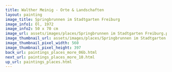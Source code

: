 ```yaml
---
title: Walther Meinig - Orte & Landschaften
layout: painting
image_title: Springbrunnen im Stadtgarten Freiburg
image_info1: Öl, 1972
image_info2: 50 x 70 cm
image_url: assets/images/places/Springbrunnen im Stadtgarten Freiburg.png
image_thumbnail_url: assets/images/places/Springbrunnen im Stadtgarten Freiburg-klein.png
image_thumbnail_pixel_width: 560
image_thumbnail_pixel_height: 397
back_url: paintings_places_more_06b.html
next_url: paintings_places_more_10.html
up_url: paintings_places.html
---
```



